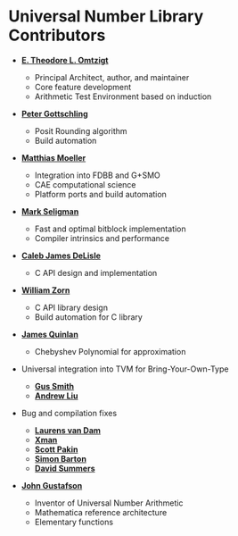 Universal Number Library Contributors
============================================

* **[E. Theodore L. Omtzigt](https://github.com/Ravenwater)**

  * Principal Architect, author, and maintainer
  * Core feature development
  * Arithmetic Test Environment based on induction

* **[Peter Gottschling](https://github.com/petergottschling)**

  * Posit Rounding algorithm
  * Build automation

* **[Matthias Moeller](https://github.com/mmoelle1)**

  * Integration into FDBB and G+SMO
  * CAE computational science
  * Platform ports and build automation

* **[Mark Seligman](https://github.com/suiji)**

  * Fast and optimal bitblock implementation
  * Compiler intrinsics and performance

* **[Caleb James DeLisle](https://github.com/cjdelisle)**

  * C API design and implementation

* **[William Zorn](https://github.com/billzorn)**

  * C API library design
  * Build automation for C library

* **[James Quinlan](https://github.com/jamesquinlan)**

  * Chebyshev Polynomial for approximation

* Universal integration into TVM for Bring-Your-Own-Type
  * **[Gus Smith](https://github.com/gussmith23)**
  * **[Andrew Liu](https://github.com/hypercubestart)**

* Bug and compilation fixes
  * **[Laurens van Dam]( https://github.com/lvandam)**
  * **[Xman]( https://github.com/xman)**
  * **[Scott Pakin]( https://github.com/spakin)**
  * **[Simon Barton](https://github.com/mrpnk)**
  * **[David Summers](https://github.com/davidsummers)**
  
  
* **[John Gustafson](https://en.wikipedia.org/wiki/John_Gustafson_(scientist))**

  * Inventor of Universal Number Arithmetic
  * Mathematica reference architecture
  * Elementary functions